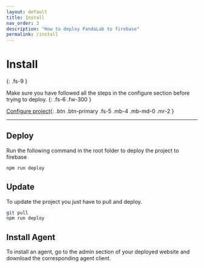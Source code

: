 ```yaml
---
layout: default
title: Install
nav_order: 3
description: "How to deploy PandaLab to firebase"
permalink: /install
---
```


# Install
{: .fs-9 }

Make sure you have followed all the steps in the configure section before trying to deploy.
{: .fs-6 .fw-300 }

[Configure project](configure){: .btn .btn-primary .fs-5 .mb-4 .mb-md-0 .mr-2 } 

---

## Deploy

Run the following command in the root folder to deploy the project to firebase
```bash
npm run deploy
```

## Update

To update the project you just have to pull and deploy.

```bash
git pull
npm run deploy
```

## Install Agent

To install an agent, go to the admin section of your deployed website and download the corresponding agent client.
